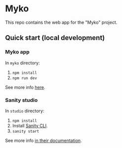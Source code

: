 # Myko

This repo contains the web app for the "Myko" project.

## Quick start (local development)

### Myko app

In `myko` directory:

1. `npm install`
1. `npm run dev`

See more info [here](/myko/README.md).

### Sanity studio

In `studio` directory:

1. `npm install`
1. Install [Sanity CLI](https://www.sanity.io/docs/getting-started-with-sanity-cli).
1. `sanity start`

See more info [in their documentation](https://www.sanity.io/docs).
